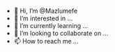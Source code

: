- 👋 Hi, I’m @Mazlumefe
- 👀 I’m interested in ...
- 🌱 I’m currently learning ...
- 💞️ I’m looking to collaborate on ...
- 📫 How to reach me ...

<!---
Mazlumefe/Mazlumefe is a ✨ special ✨ repository because its `README.md` (this file) appears on your GitHub profile.
You can click the Preview link to take a look at your changes.
--->
